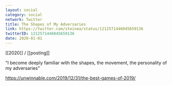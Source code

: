 ```yaml
---
layout: social
category: social
network: Twitter
title: The Shapes of My Adversaries
link: https://twitter.com/steinea/status/1212571446045659136
twitterID: 1212571446045659136
date: 2020-01-01
---
```


[[2020]] / [[posting]]

"I become deeply familiar with the shapes, the movement, the personality of my adversaries"

<https://unwinnable.com/2019/12/31/the-best-games-of-2019/>

